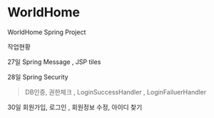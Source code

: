 # WorldHome
WorldHome Spring Project

작업현황

27일
Spring Message , JSP tiles 

28일 
Spring Security 
 > DB인증, 권한체크 , LoginSuccessHandler , LoginFailuerHandler 
 
 30일
 회원가입, 로그인 , 회원정보 수정, 아이디 찾기 
